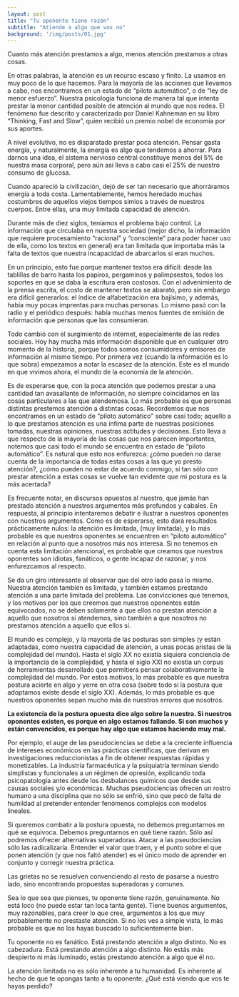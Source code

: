 ```yaml
---
layout: post
title: "Tu oponente tiene razón"
subtitle: "Atiende a algo que vos no"
background: '/img/posts/01.jpg'
---
```


Cuanto más atención prestamos a algo, menos atención prestamos a otras cosas. 

En otras palabras, la atención es un recurso escaso y finito. La usamos en muy poco de lo que hacemos. Para la mayoría de las acciones que llevamos a cabo, nos encontramos en un estado de “piloto automático”, o de “ley de menor esfuerzo”. Nuestra psicología funciona de manera tal que intenta prestar la menor cantidad posible de atención al mundo que nos rodea. El fenómeno fue descrito y caracterizado por Daniel Kahneman en su libro “Thinking, Fast and Slow”, quien recibió un premio nobel de economía por sus aportes.

A nivel evolutivo, no es disparatado prestar poca atención. Pensar gasta energía, y naturalmente, la energía es algo que tendemos a ahorrar. Para darnos una idea, el sistema nervioso central constituye menos del 5% de nuestra masa corporal, pero aún así lleva a cabo casi el 25% de nuestro consumo de glucosa.

Cuando apareció la civilización, dejó de ser tan necesario que ahorráramos energía a toda costa. Lamentablemente, hemos heredado muchas costumbres de aquellos viejos tiempos simios a través de nuestros cuerpos. Entre ellas, una muy limitada capacidad de atención.

Durante más de diez siglos, teníamos el problema bajo control. La información que circulaba en nuestra sociedad (mejor dicho, la información que requiere procesamiento “racional” y “consciente” para poder hacer uso de ella, como los textos en general) era tan limitada que importaba más la falta de textos que nuestra incapacidad de abarcarlos si eran muchos. 

En un principio, esto fue porque mantener textos era difícil: desde las tablillas de barro hasta los papiros, pergaminos y palimpsestos, todos los soportes en que se daba la escritura eran costosos. Con el advenimiento de la prensa escrita, el costo de mantener textos se abarató, pero sin embargo era difícil generarlos: el índice de alfabetización era bajísimo, y además, había muy pocas imprentas para muchas personas. Lo mismo pasó con la radio y el periódico después: había muchas menos fuentes de emisión de información que personas que las consumieran.

Todo cambió con el surgimiento de internet, especialmente de las redes sociales. Hoy hay mucha más información disponible que en cualquier otro momento de la historia, porque todos somos consumidores y emisores de información al mismo tiempo. Por primera vez (cuando la información es lo que sobra) empezamos a notar la escasez de la atención. Este es el mundo en que vivimos ahora, el mundo de la economía de la atención.

Es de esperarse que, con la poca atención que podemos prestar a una cantidad tan avasallante de información, no siempre coincidamos en las cosas particulares a las que atendemosa. Lo más probable es que personas distintas prestemos atención a distintas cosas. Recordemos que nos encontramos en un estado de “piloto automático” sobre casi todo; aquello a lo que prestamos atención es una ínfima parte de nuestras posiciones tomadas, nuestras opiniones, nuestras actitudes y decisiones. Esto lleva a que respecto de la mayoría de las cosas que nos parecen importantes, notemos que casi todo el mundo se encuentra en estado de “piloto automático”. Es natural que esto nos enfurezca: ¿cómo pueden no darse cuenta de la importancia de todas estas cosas a las que yo presto atención?, ¿cómo pueden no estar de acuerdo conmigo, si tan sólo con prestar atención a estas cosas se vuelve tan evidente que mi postura es la más acertada?

Es frecuente notar, en discursos opuestos al nuestro, que jamás han prestado atención a nuestros argumentos más profundos y cabales. En respuesta, al principio intentaremos debatir e ilustrar a nuestros oponentes con nuestros argumentos. Como es de esperarse, esto dará resultados prácticamente nulos: la atención es limitada, (muy limitada), y lo más probable es que nuestros oponentes se encuentren en “piloto automático” en relación al punto que a nosotros más nos interesa. Si no tenemos en cuenta esta limitación atencional, es probable que creamos que nuestros oponentes son idiotas, fanáticos, o gente incapaz de razonar, y nos enfurezcamos al respecto.

Se da un giro interesante al observar que del otro lado pasa lo mismo. Nuestra atención también es limitada, y también estamos prestando atención a una parte limitada del problema. Las convicciones que tenemos, y los motivos por los que creemos que nuestros oponentes están equivocados, no se deben solamente a que ellos no prestan atención a aquello que nosotros sí atendemos, sino también a que nosotros no prestamos atención a aquello que ellos sí.

El mundo es complejo, y la mayoría de las posturas son simples (y están adaptadas, como nuestra capacidad de atención, a unas pocas aristas de la complejidad del mundo). Hasta el siglo XX no existía siquiera conciencia de la importancia de la complejidad, y hasta el siglo XXI no existía un corpus de herramientas desarrollado que permitiera pensar colaborativamente la complejidad del mundo. Por estos motivos, lo más probable es que nuestra postura acierte en algo y yerre en otra cosa (sobre todo si la postura que adoptamos existe desde el siglo XX). Además, lo más probable es que nuestros oponentes sepan mucho más de nuestros errores que nosotros.

**La existencia de la postura opuesta dice algo sobre la nuestra. Si nuestros oponentes existen, es porque en algo estamos fallando. Si son muchos y están convencidos, es porque hay algo que estamos haciendo muy mal.**

Por ejemplo, el auge de las pseudociencias se debe a la creciente influencia de intereses económicos en las prácticas científicas, que derivan en investigaciones reduccionistas a fin de obtener respuestas rápidas y monetizables. La industria farmacéutica y la psiquiatría terminan siendo simplistas y funcionales a un régimen de opresión, explicando toda psicopatología antes desde los desbalances químicos que desde sus causas sociales y/o económicas. Muchas pseudociencias ofrecen un rostro humano a una disciplina que no sólo se enfrió, sino que pecó de falta de humildad al pretender entender fenómenos complejos con modelos lineales.

Si queremos combatir a la postura opuesta, no debemos preguntarnos en qué se equivoca. Debemos preguntarnos en qué tiene razón. Sólo así podremos ofrecer alternativas superadoras. Atacar a las pseudociencias sólo las radicalizaría. Entender el valor que traen, y el punto sobre el que ponen atención (y que nos faltó atender) es el único modo de aprender en conjunto y corregir nuestra práctica.

Las grietas no se resuelven convenciendo al resto de pasarse a nuestro lado, sino encontrando propuestas superadoras y comunes.

Sea lo que sea que pienses, tu oponente tiene razón, genuinamente. No está loco (no puede estar tan loca tanta gente). Tiene buenos argumentos, muy razonables, para creer lo que cree, argumentos a los que muy probablemente no prestaste atención. Si no los ves a simple vista, lo más probable es que no los hayas buscado lo suficientemente bien.

Tu oponente no es fanático. Está prestando atención a algo distinto. No es cabezadura. Está prestando atención a algo distinto. No estás más despierto ni más iluminado, estás prestando atención a algo que él no.

La atención limitada no es sólo inherente a tu humanidad. Es inherente al hecho de que te opongas tanto a tu oponente. ¿Qué está viendo que vos te hayas perdido?
